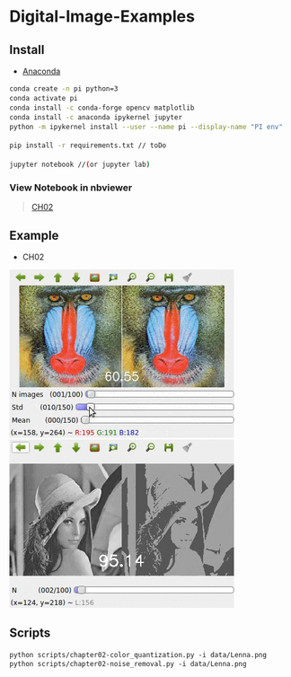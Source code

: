 # Digital-Image-Examples

## Install
* [Anaconda](https://www.anaconda.com/download/)

``` sh
conda create -n pi python=3
conda activate pi
conda install -c conda-forge opencv matplotlib
conda install -c anaconda ipykernel jupyter
python -m ipykernel install --user --name pi --display-name "PI env"

pip install -r requirements.txt // toDo

jupyter notebook //(or jupyter lab)
```

### View Notebook in nbviewer
> [CH02](https://nbviewer.jupyter.org/github/CarlosPena00/Digital-Image-Processing-Hands-On/blob/master/notebooks/chapter02.ipynb)

## Example
* CH02

![](data/ch02_noise.gif) ![](data/ch02_color.gif)

## Scripts


```
python scripts/chapter02-color_quantization.py -i data/Lenna.png
python scripts/chapter02-noise_removal.py -i data/Lenna.png
```
